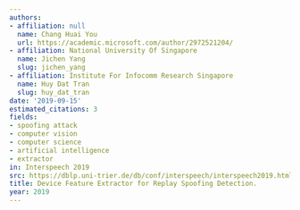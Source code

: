 ```yaml
---
authors:
- affiliation: null
  name: Chang Huai You
  url: https://academic.microsoft.com/author/2972521204/
- affiliation: National University Of Singapore
  name: Jichen Yang
  slug: jichen_yang
- affiliation: Institute For Infocomm Research Singapore
  name: Huy Dat Tran
  slug: huy_dat_tran
date: '2019-09-15'
estimated_citations: 3
fields:
- spoofing attack
- computer vision
- computer science
- artificial intelligence
- extractor
in: Interspeech 2019
src: https://dblp.uni-trier.de/db/conf/interspeech/interspeech2019.html#YouYT19
title: Device Feature Extractor for Replay Spoofing Detection.
year: 2019
---
```

